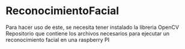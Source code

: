 # ReconocimientoFacial
Para hacer uso de este, se necesita tener instalado la libreria OpenCV
Repositorio que contiene los archivos necesarios para ejecutar un reconocimiento facial en una raspberry PI
